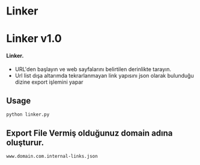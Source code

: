 # Linker
Linker v1.0
=======

#### Linker.  
* URL'den başlayın ve web sayfalarını belirtilen derinlikte tarayın. 
* Url list dışa altarımda tekrarlanmayan link yapısını json olarak bulunduğu dizine export işlemini yapar

Usage
-------------
```shell
python linker.py 
```
Export File
Vermiş olduğunuz domain adına oluşturur.
-------------
```shell
www.domain.com.internal-links.json
```


